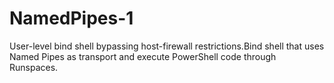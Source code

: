 # NamedPipes-1
User-level bind shell bypassing host-firewall restrictions.Bind shell that uses Named Pipes as transport and execute PowerShell code through Runspaces.
